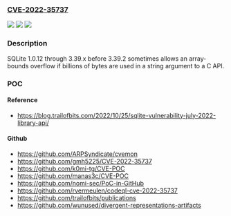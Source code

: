 ### [CVE-2022-35737](https://cve.mitre.org/cgi-bin/cvename.cgi?name=CVE-2022-35737)
![](https://img.shields.io/static/v1?label=Product&message=n%2Fa&color=blue)
![](https://img.shields.io/static/v1?label=Version&message=n%2Fa&color=blue)
![](https://img.shields.io/static/v1?label=Vulnerability&message=n%2Fa&color=brighgreen)

### Description

SQLite 1.0.12 through 3.39.x before 3.39.2 sometimes allows an array-bounds overflow if billions of bytes are used in a string argument to a C API.

### POC

#### Reference
- https://blog.trailofbits.com/2022/10/25/sqlite-vulnerability-july-2022-library-api/

#### Github
- https://github.com/ARPSyndicate/cvemon
- https://github.com/gmh5225/CVE-2022-35737
- https://github.com/k0mi-tg/CVE-POC
- https://github.com/manas3c/CVE-POC
- https://github.com/nomi-sec/PoC-in-GitHub
- https://github.com/rvermeulen/codeql-cve-2022-35737
- https://github.com/trailofbits/publications
- https://github.com/wunused/divergent-representations-artifacts

